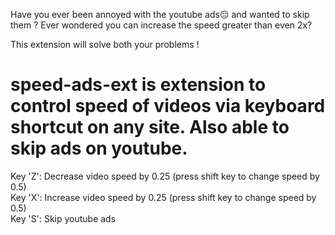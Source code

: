 Have you ever been annoyed with the youtube ads😑 and wanted to skip them ?
Ever wondered you can increase the speed greater than even 2x?

This extension will solve both your problems !

# speed-ads-ext is extension to control speed of videos via keyboard shortcut on any site. Also able to skip ads on youtube.
Key 'Z': Decrease video speed by 0.25 (press shift key to change speed by 0.5)\
Key 'X': Increase video speed by 0.25 (press shift key to change speed by 0.5)\
Key 'S': Skip youtube ads <br/>
